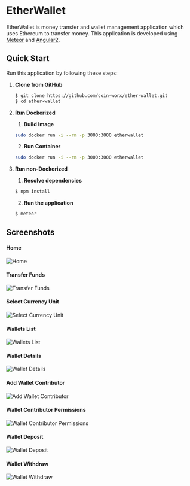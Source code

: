 # EtherWallet
EtherWallet is money transfer and wallet management application which uses Ethereum to transfer money. This application is developed using [Meteor](https://www.meteor.com/) and [Angular2](https://angular.io).

## Quick Start
Run this application by following these steps:

1. **Clone from GitHub**

    ```sh
    $ git clone https://github.com/coin-worx/ether-wallet.git
    $ cd ether-wallet
    ```

2. **Run Dockerized**
    1. **Build Image**
    ```sh
    sudo docker run -i --rm -p 3000:3000 etherwallet
    ```
  
    2. **Run Container**
    ```sh
    sudo docker run -i --rm -p 3000:3000 etherwallet
    ```

3. **Run non-Dockerized**
    1. **Resolve dependencies**
    ```sh
    $ npm install
    ```

    2. **Run the application**
    ```sh
    $ meteor
    ```

## Screenshots
#### Home
![Home](/screenshots/home.png?raw=true)

#### Transfer Funds
![Transfer Funds](/screenshots/transfer-funds.png?raw=true)

#### Select Currency Unit
![Select Currency Unit](/screenshots/select-currency-unit.png?raw=true)

#### Wallets List
![Wallets List](/screenshots/wallets.png?raw=true)

#### Wallet Details
![Wallet Details](/screenshots/wallet-details.png?raw=true)

#### Add Wallet Contributor
![Add Wallet Contributor](/screenshots/add-wallet-contributor.png?raw=true)

#### Wallet Contributor Permissions
![Wallet Contributor Permissions](/screenshots/contributor-permissions.png?raw=true)

#### Wallet Deposit
![Wallet Deposit](/screenshots/wallet-transaction-deposit.png?raw=true)

#### Wallet Withdraw
![Wallet Withdraw](/screenshots/wallet-transaction-withdraw.png?raw=true)
